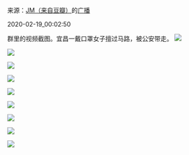 来源：[JM（来自豆瓣）](https://www.douban.com/people/ForbiddenColour/)的[广播](https://www.douban.com/people/ForbiddenColour/status/2819834678/)


2020-02-19_00:02:50


群里的视频截图。宜昌一戴口罩女子擅过马路，被公安带走。
![](./pic/2020-02-19_00:02:50-JM的广播1.jpg)  

![](./pic/2020-02-19_00:02:50-JM的广播2.jpg)  

![](./pic/2020-02-19_00:02:50-JM的广播3.jpg)  

![](./pic/2020-02-19_00:02:50-JM的广播4.jpg)  

![](./pic/2020-02-19_00:02:50-JM的广播5.jpg)  

![](./pic/2020-02-19_00:02:50-JM的广播6.jpg)  

![](./pic/2020-02-19_00:02:50-JM的广播7.jpg)  

![](./pic/2020-02-19_00:02:50-JM的广播8.jpg)  

![](./pic/2020-02-19_00:02:50-JM的广播9.jpg)  

